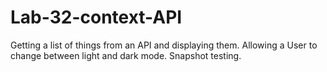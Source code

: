 # Lab-32-context-API
Getting a list of things from an API and displaying them. Allowing a User to change between light and dark mode. Snapshot testing. 

